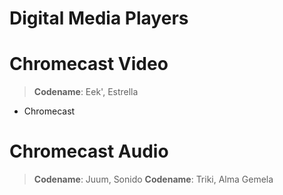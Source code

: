 # Digital Media Players

# Chromecast Video

> __Codename__: Eek', Estrella
- Chromecast

# Chromecast Audio

> __Codename__: Juum, Sonido
> __Codename__: Triki, Alma Gemela



